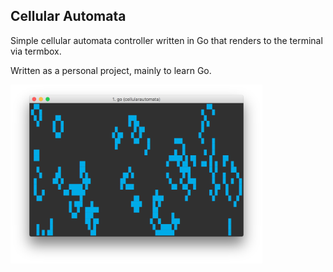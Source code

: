 Cellular Automata
-----------------

Simple cellular automata controller written in Go that renders to the terminal via termbox.

Written as a personal project, mainly to learn Go.

<img width="80%" src="https://github.com/jpbetz/cellularautomata/blob/master/images/screen2.png"/>